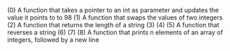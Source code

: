 (0) A function that takes a pointer to an int as parameter and updates the value it points to to 98
(1) A function that swaps the values of two integers
(2) A function that returns the length of a string
(3) 
(4)
(5) A function that reverses a string
(6)
(7)
(8) A function that prints n elements of an array of integers, followed by a new line
